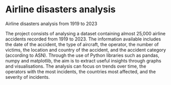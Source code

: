 # Airline disasters analysis
Airline disasters analysis from 1919 to 2023

The project consists of analysing a dataset containing almost 25,000 airline accidents recorded from 1919 to 2023. 
The information available includes the date of the accident, the type of aircraft, the operator, the number of victims, the location and country of the accident, and the accident category (according to ASN). 
Through the use of Python libraries such as pandas, numpy and matplotlib, the aim is to extract useful insights through graphs and visualisations. 
The analysis can focus on trends over time, the operators with the most incidents, the countries most affected, and the severity of incidents.

